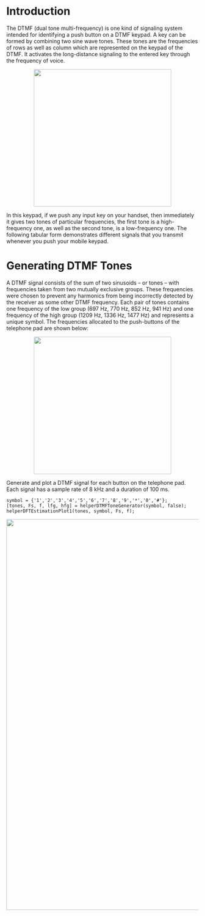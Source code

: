 # Introduction
The DTMF (dual tone multi-frequency) is one kind of signaling system intended for identifying a push button on a DTMF keypad. A key can be formed by combining two sine wave tones. These tones are the frequencies of rows as well as column which are represented on the keypad of the DTMF. It activates the long-distance signaling to the entered key through the frequency of voice.

<p align="center">
<img width="360" height="360" src= "https://github.com/abdelazeem201/DTMF/assets/58098260/8a0c77b3-944f-4880-a5cd-a5673d7099e8">
</p>

In this keypad, if we push any input key on your handset, then immediately it gives two tones of particular frequencies, the first tone is a high-frequency one, as well as the second tone, is a low-frequency one. The following tabular form demonstrates different signals that you transmit whenever you push your mobile keypad.

# Generating DTMF Tones
A DTMF signal consists of the sum of two sinusoids – or tones – with frequencies taken from two mutually exclusive groups. These frequencies were chosen to prevent any harmonics from being incorrectly detected by the receiver as some other DTMF frequency. Each pair of tones contains one frequency of the low group (697 Hz, 770 Hz, 852 Hz, 941 Hz) and one frequency of the high group (1209 Hz, 1336 Hz, 1477 Hz) and represents a unique symbol. The frequencies allocated to the push-buttons of the telephone pad are shown below:

<p align="center">
<img width="360" height="360" src= "https://github.com/abdelazeem201/DTMF/assets/58098260/d630c836-657d-444f-bc9e-bd669dcd7a79">
</p>

Generate and plot a DTMF signal for each button on the telephone pad. Each signal has a sample rate of 8 kHz and a duration of 100 ms.
````````
symbol = {'1','2','3','4','5','6','7','8','9','*','0','#'};
[tones, Fs, f, lfg, hfg] = helperDTMFToneGenerator(symbol, false);
helperDFTEstimationPlot1(tones, symbol, Fs, f);
````````
<p align="center">
 <img width="1024" height="1024" src= "https://github.com/abdelazeem201/DTMF/assets/58098260/9f7d916a-be44-4b4d-8564-c7162bf07a8f">
</p> 
